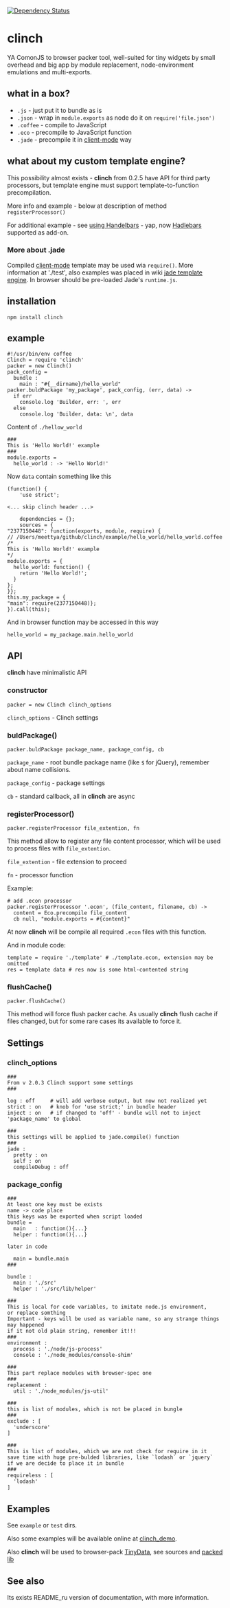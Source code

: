 [![Dependency Status](https://gemnasium.com/Meettya/clinch.png)](https://gemnasium.com/Meettya/clinch)

# clinch

YA ComonJS to browser packer tool, well-suited for tiny widgets by small overhead and big app by module replacement, node-environment emulations and multi-exports.

## what in a box?

 - `.js`      - just put it to bundle as is
 - `.json`    - wrap in `module.exports` as node do it on `require('file.json')`
 - `.coffee`  - compile to JavaScript
 - `.eco`     - precompile to JavaScript function
 - `.jade`    - precompile it in [client-mode](https://github.com/visionmedia/jade#a4) way

## what about my custom template engine?

This possibility almost exists - **clinch** from 0.2.5 have API for third party processors, but template engine must support template-to-function precompilation.

More info and example - below at description of method `registerProcessor()`

For additional example - see [using Handelbars](https://github.com/Meettya/clinch/wiki/Handlebars-template-engine-support) - yap, now [Hadlebars](http://handlebarsjs.com/) supported as add-on.

### More about .jade

Compiled [client-mode](https://github.com/visionmedia/jade#a4) template may be used wia `require()`. More information at './test', also examples was placed in wiki [jade template engine](https://github.com/Meettya/clinch/wiki/Jade-template-engine-support). In browser should be pre-loaded Jade's `runtime.js`.

## installation

    npm install clinch

## example

    #!/usr/bin/env coffee
    Clinch = require 'clinch'
    packer = new Clinch()
    pack_config = 
      bundle : 
        main : "#{__dirname}/hello_world"
    packer.buldPackage 'my_package', pack_config, (err, data) ->
      if err
        console.log 'Builder, err: ', err
      else
        console.log 'Builder, data: \n', data

Content of `./hellow_world`

    ###
    This is 'Hello World!' example
    ###
    module.exports = 
      hello_world : -> 'Hello World!'

Now `data` contain something like this

    (function() {
        'use strict';
        
    <... skip clinch header ...>

        dependencies = {};
        sources = {
    "2377150448": function(exports, module, require) {
    // /Users/meettya/github/clinch/example/hello_world/hello_world.coffee 
    /*
    This is 'Hello World!' example
    */
    module.exports = {
      hello_world: function() {
        return 'Hello World!';
      }
    };
    }};
    this.my_package = {
    "main": require(2377150448)};
    }).call(this);

And in browser function may be accessed in this way

    hello_world = my_package.main.hello_world

## API

**clinch** have minimalistic API

### constructor

    packer = new Clinch clinch_options

`clinch_options` - Clinch settings


### buldPackage()

    packer.buldPackage package_name, package_config, cb

`package_name` - root bundle package name (like `$` for jQuery), remember about name collisions.

`package_config` - package settings

`cb` - standard callback, all in **clinch** are async

### registerProcessor()

    packer.registerProcessor file_extention, fn

This method allow to register any file content processor, which will be used to process files with `file_extention`.

`file_extention` - file extension to proceed

`fn` - processor function

Example:

    # add .econ processor
    packer.registerProcessor '.econ', (file_content, filename, cb) ->
      content = Eco.precompile file_content
      cb null, "module.exports = #{content}"

At now **clinch** will be compile all required `.econ` files with this function.

And in module code:

    template = require './template' # ./template.econ, extension may be omitted
    res = template data # res now is some html-contented string

### flushCache()

    packer.flushCache()

This method will force flush packer cache. As usually **clinch** flush cache if files changed, but for some rare cases its available to force it.

## Settings

### clinch_options

    ###
    From v 2.0.3 Clinch support some settings
    ###

    log : off     # will add verbose output, but now not realized yet
    strict : on   # knob for 'use strict;' in bundle header
    inject : on   # if changed to 'off' - bundle will not to inject 'package_name' to global

    ###
    this settings will be applied to jade.compile() function
    ###
    jade :
      pretty : on
      self : on
      compileDebug : off

### package_config

    ###
    At least one key must be exists
    name -> code place
    this keys was be exported when script loaded
    bundle = 
      main   : function(){...}
      helper : function(){...}

    later in code

      main = bundle.main
    ###

    bundle :
      main : './src'
      helper : './src/lib/helper'

    ###
    This is local for code variables, to imitate node.js environment,
    or replace somthing
    Important - keys will be used as variable name, so any strange things may happened
    if it not old plain string, remember it!!!
    ###
    environment :
      process : './node/js-process'
      console : './node_modules/console-shim'

    ###
    This part replace modules with browser-spec one
    ###
    replacement :
      util : './node_modules/js-util'

    ###
    this is list of modules, which is not be placed in bungle
    ###
    exclude : [
      'underscore'
    ]

    ###
    This is list of modules, which we are not check for require in it
    save time with huge pre-bulded libraries, like `lodash` or `jquery`
    if we are decide to place it in bundle
    ###
    requireless : [
      'lodash'
    ]

## Examples

See `example` or `test` dirs.

Also some examples will be available online at [clinch_demo](http://meettya.github.com/clinch_demo/index.html).

Also **clinch** will be used to browser-pack [TinyData](http://meettya.github.com/TinyData/demo.html), see sources and [packed lib](https://github.com/Meettya/TinyData/blob/master/lib_browser/tinydata.js)

## See also

Its exists README_ru version of documentation, with more information.
